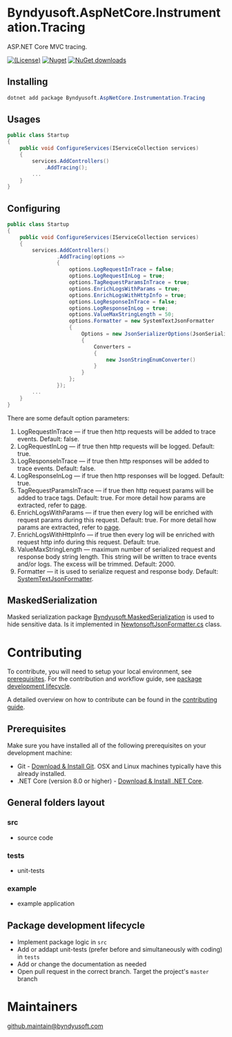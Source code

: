 # Byndyusoft.AspNetCore.Instrumentation.Tracing
ASP.NET Core MVC tracing.

[![(License)](https://img.shields.io/github/license/Byndyusoft/Byndyusoft.AspNetCore.Instrumentation.Tracing.svg)](LICENSE.txt)
[![Nuget](http://img.shields.io/nuget/v/Byndyusoft.AspNetCore.Instrumentation.Tracing.svg?maxAge=10800)](https://www.nuget.org/packages/Byndyusoft.AspNetCore.Instrumentation.Tracing/) [![NuGet downloads](https://img.shields.io/nuget/dt/Byndyusoft.AspNetCore.Instrumentation.Tracing.svg)](https://www.nuget.org/packages/Byndyusoft.AspNetCore.Instrumentation.Tracing/) 


## Installing

```csharp
dotnet add package Byndyusoft.AspNetCore.Instrumentation.Tracing
```

## Usages

```csharp
public class Startup
{
    public void ConfigureServices(IServiceCollection services)
    {
        services.AddControllers()
            .AddTracing();
        ...
    }
}
```

## Configuring

```csharp
public class Startup
{
    public void ConfigureServices(IServiceCollection services)
    {
        services.AddControllers()
                .AddTracing(options =>
                {
                    options.LogRequestInTrace = false;
                    options.LogRequestInLog = true;
                    options.TagRequestParamsInTrace = true;
                    options.EnrichLogsWithParams = true;
                    options.EnrichLogsWithHttpInfo = true;
                    options.LogResponseInTrace = false;
                    options.LogResponseInLog = true;
                    options.ValueMaxStringLength = 50;
                    options.Formatter = new SystemTextJsonFormatter
                    {
                        Options = new JsonSerializerOptions(JsonSerializerDefaults.Web)
                        {
                            Converters =
                            {
                                new JsonStringEnumConverter()
                            }
                        }
                    };
                });
        ...
    }
}
```

There are some default option parameters:
1. LogRequestInTrace — if true then http requests will be added to trace events. Default: false.
2. LogRequestInLog — if true then http requests will be logged. Default: true.
3. LogResponseInTrace — if true then http responses will be added to trace events. Default: false.
4. LogResponseInLog — if true then http responses will be logged. Default: true.
5. TagRequestParamsInTrace — if true then http request params will be added to trace tags. Default: true. For more detail how params are extracted, refer to [page](https://github.com/Byndyusoft/Byndyusoft.Telemetry#object-telemetry-item-collector).
6. EnrichLogsWithParams — if true then every log will be enriched with request params during this request. Default: true. For more detail how params are extracted, refer to [page](https://github.com/Byndyusoft/Byndyusoft.Telemetry#object-telemetry-item-collector).
7. EnrichLogsWithHttpInfo — if true then every log will be enriched with request http info during this request. Default: true.
8. ValueMaxStringLength — maximum number of serialized request and response body string length. This string will be written to trace events and/or logs. The excess will be trimmed. Default: 2000.
9. Formatter — it is used to serialize request and response body. Default: [SystemTextJsonFormatter](src/Byndyusoft.AspNetCore.Instrumentation.Tracing/Serialization/Json/SystemTextJsonFormatter.cs).

## MaskedSerialization

Masked serialization package [Byndyusoft.MaskedSerialization](https://github.com/Byndyusoft/Byndyusoft.MaskedSerialization) is used to hide sensitive data. Is it implemented in [NewtonsoftJsonFormatter.cs](https://github.com/Byndyusoft/Byndyusoft.AspNetCore.Instrumentation.Tracing/blob/master/src/Byndyusoft.AspNetCore.Instrumentation.Tracing/Serialization/Json/NewtonsoftJsonFormatter.cs) class.

# Contributing

To contribute, you will need to setup your local environment, see [prerequisites](#prerequisites). For the contribution and workflow guide, see [package development lifecycle](#package-development-lifecycle).

A detailed overview on how to contribute can be found in the [contributing guide](CONTRIBUTING.md).

## Prerequisites

Make sure you have installed all of the following prerequisites on your development machine:

- Git - [Download & Install Git](https://git-scm.com/downloads). OSX and Linux machines typically have this already installed.
- .NET Core (version 8.0 or higher) - [Download & Install .NET Core](https://dotnet.microsoft.com/download/dotnet-core/8.0).

## General folders layout

### src
- source code

### tests
- unit-tests

### example
- example application

## Package development lifecycle

- Implement package logic in `src`
- Add or addapt unit-tests (prefer before and simultaneously with coding) in `tests`
- Add or change the documentation as needed
- Open pull request in the correct branch. Target the project's `master` branch

# Maintainers

[github.maintain@byndyusoft.com](mailto:github.maintain@byndyusoft.com)
